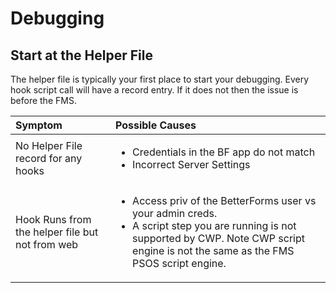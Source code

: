 # Debugging

## Start at the Helper File

The helper file is typically your first place to start your debugging. Every hook script call will have a record entry. If it does not then the issue is before the FMS.

<table>
  <thead>
    <tr>
      <th style="text-align:left">Symptom</th>
      <th style="text-align:left">Possible Causes</th>
    </tr>
  </thead>
  <tbody>
    <tr>
      <td style="text-align:left">No Helper File record for any hooks</td>
      <td style="text-align:left">
        <ul>
          <li>Credentials in the BF app do not match</li>
          <li>Incorrect Server Settings</li>
        </ul>
      </td>
    </tr>
    <tr>
      <td style="text-align:left">Hook Runs from the helper file but not from web</td>
      <td style="text-align:left">
        <ul>
          <li>Access priv of the BetterForms user vs your admin creds.</li>
          <li>A script step you are running is not supported by CWP. Note CWP script
            engine is not the same as the FMS PSOS script engine.</li>
        </ul>
      </td>
    </tr>
  </tbody>
</table>